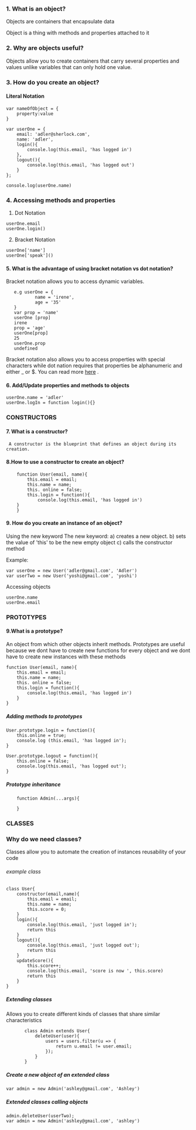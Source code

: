 ### 1. What is an object?
 Objects are containers that encapsulate data
 
 Object is a thing with methods and properties attached to it
### 2. Why are objects useful?
   Objects allow you to create containers that carry several properties and values unlike variables that can only hold one value.

### 3. How do you create an object?
#### Literal Notation
 
    var nameOfObject = {
        property:value
    }
  
    var userOne = {
        email: 'adler@sherlock.com',
        name: 'adler',
        login(){
            console.log(this.email, 'has logged in')
        },
        logout(){
            console.log(this.email, 'has logged out')
        }
    };
    
    console.log(userOne.name)
   
    

### 4. Accessing  methods and properties
   1. Dot Notation
   
    userOne.email
    userOne.login()
 
    
  2. Bracket Notation 
   
    userOne['name']
    userOne['speak']()

#### 5. What is the advantage of using bracket notation vs dot notation?
 Bracket notation allows you to access dynamic variables.

       e.g userOne = {
               name = 'irene',
               age = '35'
       }
       var prop = 'name'
       userOne [prop]
       irene
       prop = 'age'
       userOne[prop]
       25
       userOne.prop
       undefined
Bracket notation also allows you to access properties with special characters while dot nation requires that properties be alphanumeric and either _ or $. You can read more [here](https://codeburst.io/javascript-quickie-dot-notation-vs-bracket-notation-333641c0f781) .
#### 6. Add/Update properties and methods to objects

    userOne.name = 'adler'
    userOne.logIn = function login(){}

### CONSTRUCTORS

#### 7. What is a constructor? 
     A constructor is the blueprint that defines an object during its creation.
     
#### 8.How to use a constructor to create an object?

        function User(email, name){
            this.email = email;
            this.name = name;
            this. online = false;
            this.login = function(){
                console.log(this.email, 'has logged in')
        }
        }
#### 9. How do you create an instance of an object?
Using the new keyword
 The new keyword:
 a) creates a new object.
 b) sets the value of 'this' to be the new empty object
 c) calls the constructor method

 Example:
 
 ```
 var userOne = new User('adler@gmail.com', 'Adler')
 var userTwo = new User('yoshi@gmail.com', 'yoshi')
 ```   
 Accessing objects 
 
 ```
 userOne.name
 userOne.email
 ```
### PROTOTYPES
#### 9.What is a prototype? 
An object from which other objects inherit methods. Prototypes are useful because we dont have to create new functions for every object and we dont have to create new instances with these methods
    
    function User(email, name){
        this.email = email;
        this.name = name;
        this. online = false;
        this.login = function(){
            console.log(this.email, 'has logged in')
        }
    }


 ##### Adding methods to prototypes
    User.prototype.login = function(){
        this.online = true; 
        console.log (this.email, 'has logged in');
    }

    User.prototype.logout = function(){
        this.online = false;
        console.log(this.email, 'has logged out');
    }

##### Prototype inheritance 

        function Admin(...args){

        }

### CLASSES
### Why do we need classes?
   Classes allow you to automate the creation of instances
   reusability of your code

###### example class 

    class User{
        constructor(email,name){
            this.email = email;
            this.name = name;
            this.score = 0;
        }
        login(){
            console.log(this.email, 'just logged in'); 
            return this
        }
        logout(){
            console.log(this.email, 'just logged out');
            return this
        }
        updateScore(){
            this.score++;
            console.log(this.email, 'score is now ', this.score)
            return this
        }
    }

##### Extending classes
 Allows you to create different kinds of classes that share similar characteristics 
 ```
        class Admin extends User{
            deleteUser(user){
                users = users.filter(u => {
                    return u.email != user.email;
                });
            }
        }
   ```
##### Create a new object of an extended class

    var admin = new Admin('ashley@gmail.com', 'Ashley')

##### Extended classes calling objects
    admin.deleteUser(userTwo);
    var admin = new Admin('ashley@gmail.com', 'ashley')



